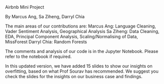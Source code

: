 Airbnb Mini Project

By Marcus Ang, Sa Ziheng, Darryl Chia

The main areas of our contributions are:
Marcus Ang: Language Cleaning, Vader Sentiment Analysis, Geographical Analysis
Sa Ziheng: Data Cleaning, EDA, Principal Component Analysis, Scaling/Normalising of Data, MissForest
Darryl Chia: Random Forests

The comments and analysis of our code is in the Jupyter Notebook. Please refer to the notebook if required. 

In this updated version, we have added 15 slides to show our insights on overfitting, based on what Prof Sourav has recommended. We suggest you check the slides for the insights on our business case and findings. 
